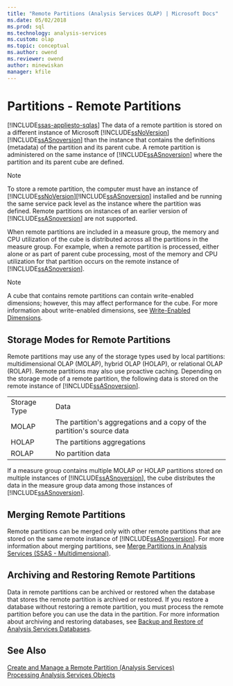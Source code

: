 ```yaml
---
title: "Remote Partitions (Analysis Services OLAP) | Microsoft Docs"
ms.date: 05/02/2018
ms.prod: sql
ms.technology: analysis-services
ms.custom: olap
ms.topic: conceptual
ms.author: owend
ms.reviewer: owend
author: minewiskan
manager: kfile
---
```

# Partitions - Remote Partitions
[!INCLUDE[ssas-appliesto-sqlas](../includes/ssas-appliesto-sqlas.md)]
  The data of a remote partition is stored on a different instance of Microsoft [!INCLUDE[ssNoVersion](../includes/ssnoversion-md.md)] [!INCLUDE[ssASnoversion](../includes/ssasnoversion-md.md)] than the instance that contains the definitions (metadata) of the partition and its parent cube. A remote partition is administered on the same instance of [!INCLUDE[ssASnoversion](../includes/ssasnoversion-md.md)] where the partition and its parent cube are defined.  
  
> [!NOTE]
>  To store a remote partition, the computer must have an instance of [!INCLUDE[ssNoVersion](../includes/ssnoversion-md.md)][!INCLUDE[ssASnoversion](../includes/ssasnoversion-md.md)] installed and be running the same service pack level as the instance where the partition was defined. Remote partitions on instances of an earlier version of [!INCLUDE[ssASnoversion](../includes/ssasnoversion-md.md)] are not supported.  
  
 When remote partitions are included in a measure group, the memory and CPU utilization of the cube is distributed across all the partitions in the measure group. For example, when a remote partition is processed, either alone or as part of parent cube processing, most of the memory and CPU utilization for that partition occurs on the remote instance of [!INCLUDE[ssASnoversion](../includes/ssasnoversion-md.md)].  
  
> [!NOTE]  
>  A cube that contains remote partitions can contain write-enabled dimensions; however, this may affect performance for the cube. For more information about write-enabled dimensions, see [Write-Enabled Dimensions](../../analysis-services/multidimensional-models-olap-logical-dimension-objects/write-enabled-dimensions.md).  
  
## Storage Modes for Remote Partitions  
 Remote partitions may use any of the storage types used by local partitions: multidimensional OLAP (MOLAP), hybrid OLAP (HOLAP), or relational OLAP (ROLAP). Remote partitions may also use proactive caching. Depending on the storage mode of a remote partition, the following data is stored on the remote instance of [!INCLUDE[ssASnoversion](../includes/ssasnoversion-md.md)].  
  
|||  
|-|-|  
|Storage Type|Data|  
|MOLAP|The partition's aggregations and a copy of the partition's source data|  
|HOLAP|The partitions aggregations|  
|ROLAP|No partition data|  
  
 If a measure group contains multiple MOLAP or HOLAP partitions stored on multiple instances of [!INCLUDE[ssASnoversion](../includes/ssasnoversion-md.md)], the cube distributes the data in the measure group data among those instances of [!INCLUDE[ssASnoversion](../includes/ssasnoversion-md.md)].  
  
## Merging Remote Partitions  
 Remote partitions can be merged only with other remote partitions that are stored on the same remote instance of [!INCLUDE[ssASnoversion](../includes/ssasnoversion-md.md)]. For more information about merging partitions, see [Merge Partitions in Analysis Services &#40;SSAS - Multidimensional&#41;](../../analysis-services/multidimensional-models/merge-partitions-in-analysis-services-ssas-multidimensional.md).  
  
## Archiving and Restoring Remote Partitions  
 Data in remote partitions can be archived or restored when the database that stores the remote partition is archived or restored. If you restore a database without restoring a remote partition, you must process the remote partition before you can use the data in the partition. For more information about archiving and restoring databases, see [Backup and Restore of Analysis Services Databases](../../analysis-services/multidimensional-models/backup-and-restore-of-analysis-services-databases.md).  
  
## See Also  
 [Create and Manage a Remote Partition &#40;Analysis Services&#41;](../../analysis-services/multidimensional-models/create-and-manage-a-remote-partition-analysis-services.md)   
 [Processing Analysis Services Objects](../../analysis-services/multidimensional-models/processing-analysis-services-objects.md)  
  
  
